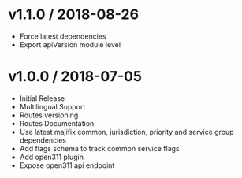 # v1.1.0 / 2018-08-26
- Force latest dependencies
- Export apiVersion module level

# v1.0.0 / 2018-07-05

- Initial Release
- Multilingual Support
- Routes versioning
- Routes Documentation
- Use latest majifix common, jurisdiction, priority and service group dependencies
- Add flags schema to track common service flags
- Add open311 plugin
- Expose open311 api endpoint
